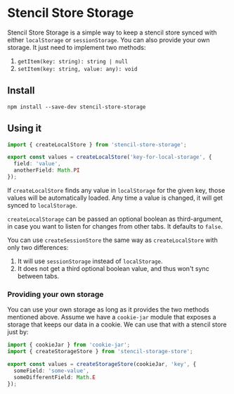 # Stencil Store Storage 

Stencil Store Storage is a simple way to keep a stencil store synced with either `localStorage` or `sessionStorage`.
You can also provide your own storage.
It just need to implement two methods:

1. `getItem(key: string): string | null`
2. `setItem(key: string, value: any): void`

## Install

```
npm install --save-dev stencil-store-storage
```

## Using it

```ts
import { createLocalStore } from 'stencil-store-storage';

export const values = createLocalStore('key-for-local-storage', {
  field: 'value',
  anotherField: Math.PI
});
```

If `createLocalStore` finds any value in `localStorage` for the given key,
those values will be automatically loaded. Any time a value is changed,
it will get synced to `localStorage`.

`createLocalStorage` can be passed an optional boolean as third-argument, in case
you want to listen for changes from other tabs. It defaults to `false`.

You can use `createSessionStore` the same way as `createLocalStore` with only two differences:

1. It will use `sessionStorage` instead of `localStorage`.
2. It does not get a third optional boolean value, and thus won't sync between
   tabs.

### Providing your own storage

You can use your own storage as long as it provides the two methods mentioned above. Assume we have a `cookie-jar` module that exposes a storage that keeps
our data in a cookie. We can use that with a stencil store just by:

```ts
import { cookieJar } from 'cookie-jar';
import { createStorageStore } from 'stencil-storage-store';

export const values = createStorageStore(cookieJar, 'key', {
  someField: 'some-value',
  someDifferentField: Math.E
});
```